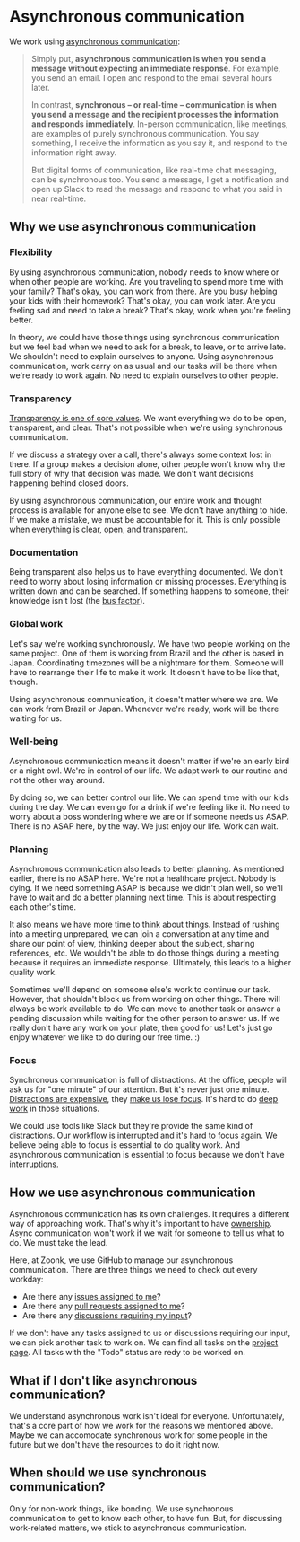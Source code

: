 # Asynchronous communication

We work using [asynchronous communication](https://async.twist.com/asynchronous-communication/):

> Simply put, **asynchronous communication is when you send a message without expecting an immediate response**.
> For example, you send an email. I open and respond to the email several hours later.
>
> In contrast, **synchronous – or real-time – communication is when you send a message and
> the recipient processes the information and responds immediately**.
> In-person communication, like meetings, are examples of purely synchronous communication.
> You say something, I receive the information as you say it, and respond to the information right away.
>
> But digital forms of communication, like real-time chat messaging, can be synchronous too.
> You send a message, I get a notification and open up Slack to read the message and respond to what you said in near real-time.

## Why we use asynchronous communication

### Flexibility

By using asynchronous communication, nobody needs to know where or when other people are working.
Are you traveling to spend more time with your family? That's okay, you can work from there.
Are you busy helping your kids with their homework? That's okay, you can work later.
Are you feeling sad and need to take a break? That's okay, work when you're feeling better.

In theory, we could have those things using synchronous communication but we feel bad
when we need to ask for a break, to leave, or to arrive late.
We shouldn't need to explain ourselves to anyone.
Using asynchronous communication, work carry on as usual and our tasks will be there when we're ready to work again.
No need to explain ourselves to other people.

### Transparency

[Transparency is one of core values](../about/values.md#transparency).
We want everything we do to be open, transparent, and clear.
That's not possible when we're using synchronous communication.

If we discuss a strategy over a call, there's always some context lost in there.
If a group makes a decision alone, other people won't know why the full story of why that decision was made.
We don't want decisions happening behind closed doors.

By using asynchronous communication, our entire work and thought process is available for anyone else to see.
We don't have anything to hide.
If we make a mistake, we must be accountable for it.
This is only possible when everything is clear, open, and transparent.

### Documentation

Being transparent also helps us to have everything documented.
We don't need to worry about losing information or missing processes.
Everything is written down and can be searched.
If something happens to someone, their knowledge isn't lost (the [bus factor](https://en.wikipedia.org/wiki/Bus_factor)).

### Global work

Let's say we're working synchronously.
We have two people working on the same project.
One of them is working from Brazil and the other is based in Japan.
Coordinating timezones will be a nightmare for them.
Someone will have to rearrange their life to make it work.
It doesn't have to be like that, though.

Using asynchronous communication, it doesn't matter where we are.
We can work from Brazil or Japan.
Whenever we're ready, work will be there waiting for us.

### Well-being

Asynchronous communication means it doesn't matter if we're an early bird or a night owl.
We're in control of our life. We adapt work to our routine and not the other way around.

By doing so, we can better control our life.
We can spend time with our kids during the day.
We can even go for a drink if we're feeling like it.
No need to worry about a boss wondering where we are or if someone needs us ASAP.
There is no ASAP here, by the way. We just enjoy our life. Work can wait.

### Planning

Asynchronous communication also leads to better planning.
As mentioned earlier, there is no ASAP here.
We're not a healthcare project. Nobody is dying.
If we need something ASAP is because we didn't plan well, so we'll have to wait and do a better planning next time.
This is about respecting each other's time.

It also means we have more time to think about things.
Instead of rushing into a meeting unprepared,
we can join a conversation at any time and share our point of view,
thinking deeper about the subject, sharing references, etc.
We wouldn't be able to do those things during a meeting because it requires an immediate response.
Ultimately, this leads to a higher quality work.

Sometimes we'll depend on someone else's work to continue our task.
However, that shouldn't block us from working on other things.
There will always be work available to do.
We can move to another task or answer a pending discussion while waiting for the other person to answer us.
If we really don't have any work on your plate, then good for us!
Let's just go enjoy whatever we like to do during our free time. :)

### Focus

Synchronous communication is full of distractions.
At the office, people will ask us for "one minute" of our attention.
But it's never just one minute.
[Distractions are expensive](http://www.paulgraham.com/makersschedule.html),
they [make us lose focus](https://ideas.repec.org/a/eee/jobhdp/v109y2009i2p168-181.html).
It's hard to do [deep work](https://blog.doist.com/deep-work/) in those situations.

We could use tools like Slack but they're provide the same kind of distractions.
Our workflow is interrupted and it's hard to focus again.
We believe being able to focus is essential to do quality work.
And asynchronous communication is essential to focus because we don't have interruptions.

## How we use asynchronous communication

Asynchronous communication has its own challenges.
It requires a different way of approaching work.
That's why it's important to have [ownership](../about/values.md#ownership).
Async communication won't work if we wait for someone to tell us what to do.
We must take the lead.

Here, at Zoonk, we use GitHub to manage our asynchronous communication.
There are three things we need to check out every workday:

- Are there any [issues assigned to me](https://github.com/issues/assigned)?
- Are there any [pull requests assigned to me](https://github.com/pulls/assigned)?
- Are there any [discussions requiring my input](https://github.com/notifications?query=is%3Adiscussion+reason%3Amention+)?

If we don't have any tasks assigned to us or discussions requiring our input, we can pick another task to work on.
We can find all tasks on the [project page](https://github.com/orgs/zoonk/projects/11).
All tasks with the "Todo" status are redy to be worked on.

## What if I don't like asynchronous communication?

We understand asynchronous work isn't ideal for everyone.
Unfortunately, that's a core part of how we work for the reasons we mentioned above.
Maybe we can accomodate synchronous work for some people in the future but we don't have the resources to do it right now.

## When should we use synchronous communication?

Only for non-work things, like bonding.
We use synchronous communication to get to know each other, to have fun.
But, for discussing work-related matters, we stick to asynchronous communication.

